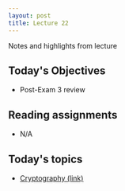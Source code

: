 ```yaml
---
layout: post
title: Lecture 22
---
```


Notes and highlights from lecture

## Today's Objectives

* Post-Exam 3 review

## Reading assignments

* N/A

## Today's topics
* <a target="_parent" href="https://wcasper.github.io/math430spring2023/topics/023-cryptography.html">Cryptography (link)</a>


